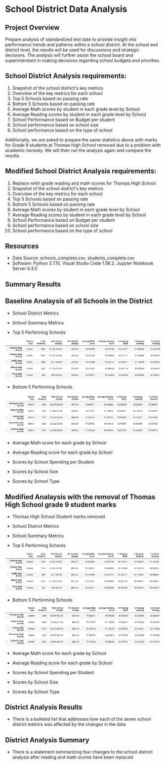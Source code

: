 # School District Data Analysis

## Project Overview
Prepare analysis of standardized test date to provide insight into performance trends and patterns within a school district. At the school and district level, the results will be used for discussions and strategic decisions. The analysis will further assist the school board and superintendant in making decisions regarding school budgets and priorities.

## School District Analysis requirements:
1. Snapshot of the school district's key metrics
2. Overview of the key metrics for each school
3. Top 5 Schools based on passing rate
4. Bottom 5 Schools based on passing rate
5. Average Math scores by student in each grade level by School
6. Average Reading scores by student in each grade level by School
7. School Performance based on Budget per student
8. School performance based on school size
9. School performance based on the type of school

Additionally, we are asked to prepare the same statistics above with marks for Grade 9 students at Thomas High School removed due to a problem with academic honesty. We will then run the analysis again and compare the results.

## Modified School District Analysis requirements:
1. Replace ninth grade reading and math scores for Thomas High School
2. Snapshot of the school district's key metrics
3. Overview of the key metrics for each school
4. Top 5 Schools based on passing rate
5. Bottom 5 Schools based on passing rate
6. Average Math scores by student in each grade level by School
7. Average Reading scores by student in each grade level by School
8. School Performance based on Budget per student
9. School performance based on school size
10. School performance based on the type of school

## Resources
- Data Source: schools_complete.csv, students_complete.csv
- Software: Python 3.7.10, Visual Studio Code 1.56.2, Jupyter Notebook Server 6.3.0

## Summary Results

## Baseline Analaysis of all Schools in the District

- School District Metrics

- School Summary Metrics

- Top 5 Performing Schools

![Top Five Schools by Passing Rate](Resources/Images/sda_top5.png)

- Bottom 5 Performing Schools

![Bottom Five Schools by Passing Rate](Resources/Images/sda_bottom5.png)

- Average Math score for each grade by School

- Average Reading score for each grade by School

- Scores by School Spending per Student

- Scores by School Size

- Scores by School Type

## Modified Analaysis with the removal of Thomas High School grade 9 student marks

- Thomas High School Student marks removed

- School District Metrics

- School Summary Metrics

- Top 5 Performing Schools

![Top Five Schools by Passing Rate](Resources/Images/msda_top5.png)

- Bottom 5 Performing Schools

![Bottom Five Schools by Passing Rate](Resources/Images/msda_bottom5.png)

- Average Math score for each grade by School

- Average Reading score for each grade by School

- Scores by School Spending per Student

- Scores by School Size

- Scores by School Type


## District Analysis Results

- There is a bulleted list that addresses how each of the seven school district metrics was affected by the changes in the data

## District Analysis Summary

- There is a statement summarizing four changes to the school district analysis after reading and math scores have been replaced
